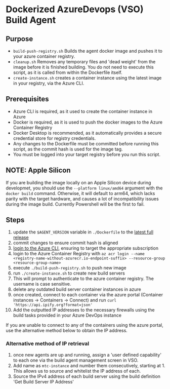# Dockerized AzureDevops (VSO) Build Agent

## Purpose

- `build-push-registry.sh` Builds the agent docker image and pushes it to your azure container registry.
- `cleanup.sh` Removes any temporary files and 'dead weight' from the image before it is finished building.  You do not need to execute this script, as it is called from within the Dockerfile itself.
- `create-instance.sh` creates a container instance using the latest image in your registry, via the Azure CLI.

## Prerequisites
- Azure CLI is required, as it used to create the container instance in Azure
- Docker is required, as it is used to push the docker images to the Azure Container Registry
- Docker Desktop is recommended, as it automatically provides a secure credential store for registry credentials.
- Any changes to the Dockerfile must be committed before running this script, as the commit hash is used for the image tag.
- You must be logged into your target registry before you run this script.

## NOTE: Apple Silicon
If you are building the image locally on an Apple Silicon device during developmet, you should use the `--platform linux/amd64` argument with the `docker build` command.  Otherwise, it will default to arm64, which lacks parity with the target hardware, and causes a lot of incompatibility issues during the image build.  Currently Powershell will be the first to fail.

## Steps
1. update the `$AGENT_VERSION` variable in `./Dockerfile` to the [latest full release](https://github.com/microsoft/azure-pipelines-agent/releases)
2. commit changes to ensure commit hash is aligned
3. [login to the Azure CLI](https://learn.microsoft.com/en-us/cli/azure/authenticate-azure-cli), ensuring to target the appropriate subscription
4. login to the Azure Container Registry with `az acr login --name <registry-name-without-azurecr.io-endpoint-suffix> --resource-group <resource-group-name>`
5. execute `./build-push-registry.sh` to push new image
6. run `./create-instance.sh` to create new build servers
7. This will prompt to authenticate to the azure container registry.  The username is case sensitive.
8. delete any outdated build server container instances in azure
9. once created, connect to each container via the azure portal (Container instances -> Containers -> Connect) and run `curl 'https://api.ipify.org?format=json'`
10. Add the outputted IP addresses to the necessary firewalls using the build tasks provided in your Azure DevOps instance

If you are unable to connect to any of the containers using the azure portal, use the alternative method below to obtain the IP address.

### Alternative method of IP retrieval
1. once new agents are up and running, assign a 'user defined capability' to each one via the build agent management screen in VSO.
2. Add name as `mtc-instance` and number them consecutively, starting at 1.  This allows us to source and whitelist the IP address of each.
3. Source the IPv4 address of each build server using the build definition 'Get Build Server IP Address'

